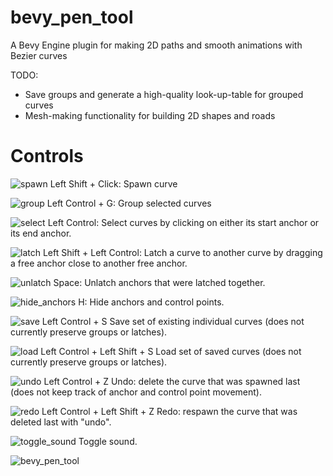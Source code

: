 # bevy_pen_tool
A Bevy Engine plugin for making 2D paths and smooth animations with Bezier curves

TODO:
- Save groups and generate a high-quality look-up-table for grouped curves
- Mesh-making functionality for building 2D shapes and roads

# Controls

![spawn](https://user-images.githubusercontent.com/6177048/133933744-aafdf2cd-9c56-4310-8704-4baa73e376b6.png)
Left Shift + Click:         Spawn curve 



![group](https://user-images.githubusercontent.com/6177048/133933726-dd9394b8-7742-491f-88a3-43d4a06a2967.png)
Left Control + G:           Group selected curves


![select](https://user-images.githubusercontent.com/6177048/133933742-63a11995-ceee-4747-8910-e0210a4fc277.png)
Left Control:               Select curves by clicking on either its start anchor or its end anchor.


![latch](https://user-images.githubusercontent.com/6177048/133933734-41806eb3-d507-4aa9-88ec-915f60bd1dbf.png)
Left Shift + Left Control:  Latch a curve to another curve by dragging a free anchor close to another free anchor.


![unlatch](https://user-images.githubusercontent.com/6177048/133933752-9f935b91-c8a1-4682-98e7-7e86459dcdea.png)
Space:                      Unlatch anchors that were latched together.


![hide_anchors](https://user-images.githubusercontent.com/6177048/133933733-fd83ac0c-aadc-4028-a1fd-68c0028a8b60.png)
H:                          Hide anchors and control points.


![save](https://user-images.githubusercontent.com/6177048/133933741-591d12c7-b7b2-4479-8f39-3da4d7a3f293.png)
Left Control + S
Save set of existing individual curves (does not currently preserve groups or latches).

![load](https://user-images.githubusercontent.com/6177048/133933736-6bed8165-fe08-4401-9bb1-e580d2f3e31a.png)
Left Control + Left Shift + S
Load set of saved curves (does not currently preserve groups or latches).

![undo](https://user-images.githubusercontent.com/6177048/133933750-47820fb4-8e1b-4a57-aa4a-e60fa3bee66c.png)
Left Control + Z
Undo: delete the curve that was spawned last (does not keep track of anchor and control point movement).

![redo](https://user-images.githubusercontent.com/6177048/133933739-a72e308d-c2d7-4ecc-a9cc-daf0b19fa0d6.png)
Left Control + Left Shift + Z
Redo: respawn the curve that was deleted last with "undo".

![toggle_sound](https://user-images.githubusercontent.com/6177048/133933748-4769bd96-f6c6-4863-9de5-e283f614b6f4.png)
Toggle sound.




![bevy_pen_tool](https://user-images.githubusercontent.com/6177048/133935702-ac72da4f-4470-4c8d-ab14-ab9724f1b201.gif)




